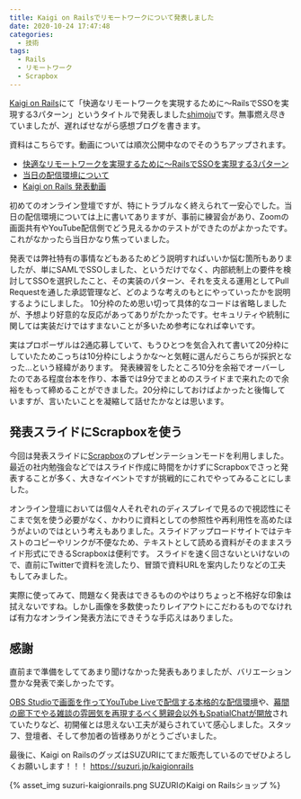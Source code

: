 ```yaml
---
title: Kaigi on Railsでリモートワークについて発表しました
date: 2020-10-24 17:47:48
categories:
  - 技術
tags:
  - Rails
  - リモートワーク
  - Scrapbox
---
```


[Kaigi on Rails](https://kaigionrails.org/)にて「快適なリモートワークを実現するために〜RailsでSSOを実現する3パターン」というタイトルで発表しました[shimoju](https://twitter.com/shimoju_)です。無事燃え尽きていましたが、遅ればせながら感想ブログを書きます。

資料はこちらです。動画については順次公開中なのでそのうちアップされます。

- [快適なリモートワークを実現するために〜RailsでSSOを実現する3パターン](https://scrapbox.io/shimoju/快適なリモートワークを実現するために〜RailsでSSOを実現する3パターン)
- [当日の配信環境について](https://scrapbox.io/shimoju/Kaigi_on_Rails)
- [Kaigi on Rails 発表動画](https://www.youtube.com/channel/UCKD7032GuzUjDWEoZsfnwoA/videos)

初めてのオンライン登壇ですが、特にトラブルなく終えられて一安心でした。当日の配信環境については上に書いてありますが、事前に練習会があり、Zoomの画面共有やYouTube配信側でどう見えるかのテストができたのがよかったです。これがなかったら当日かなり焦っていました。

発表では弊社特有の事情などもあるためどう説明すればいいか悩む箇所もありましたが、単にSAMLでSSOしました、というだけでなく、内部統制上の要件を検討してSSOを選択したこと、その実装のパターン、それを支える運用としてPull Requestを通した承認管理など、どのような考えのもとにやっていったかを説明するようにしました。
10分枠のため思い切って具体的なコードは省略しましたが、予想より好意的な反応があってありがたかったです。セキュリティや統制に関しては実装だけではすまないことが多いため参考になれば幸いです。

実はプロポーザルは2通応募していて、もうひとつを気合入れて書いて20分枠にしていたためこっちは10分枠にしようかな〜と気軽に選んだらこちらが採択となった…という経緯があります。
発表練習をしたところ10分を余裕でオーバーしたのである程度台本を作り、本番では9分でまとめのスライドまで来れたので余裕をもって締めることができました。20分枠にしておけばよかったと後悔していますが、言いたいことを凝縮して話せたかなとは思います。

## 発表スライドにScrapboxを使う

今回は発表スライドに[Scrapbox](https://scrapbox.io/)のプレゼンテーションモードを利用しました。最近の社内勉強会などではスライド作成に時間をかけずにScrapboxでさっと発表することが多く、大きなイベントですが挑戦的にこれでやってみることにしました。

オンライン登壇においては個々人それぞれのディスプレイで見るので視認性にそこまで気を使う必要がなく、かわりに資料としての参照性や再利用性を高めたほうがよいのではという考えもありました。スライドアップロードサイトではテキストのコピーやリンクが不便なため、テキストとして読める資料がそのままスライド形式にできるScrapboxは便利です。
スライドを速く回さないといけないので、直前にTwitterで資料を流したり、冒頭で資料URLを案内したりなどの工夫もしてみました。

実際に使ってみて、問題なく発表はできるもののやはりちょっと不格好な印象は拭えないですね。しかし画像を多数使ったりレイアウトにこだわるものでなければ有力なオンライン発表方法にできそうな手応えはありました。

## 感謝

直前まで準備をしててあまり聞けなかった発表もありましたが、バリエーション豊かな発表で楽しかったです。

[OBS Studioで画面を作ってYouTube Liveで配信する本格的な配信環境](https://blog.unasuke.com/2020/kaigionrails-backstage/)や、[幕間の廊下でやる雑談の雰囲気を再現するべく懇親会以外もSpatialChatが開放](https://okuramasafumi.hatenablog.jp/entry/2020/10/07/212138)されていたりなど、初開催とは思えない工夫が凝らされていて感心しました。スタッフ、登壇者、そして参加者の皆様ありがとうございました。

最後に、Kaigi on RailsのグッズはSUZURIにてまだ販売しているのでぜひよろしくお願いします！！！
https://suzuri.jp/kaigionrails

{% asset_img suzuri-kaigionrails.png SUZURIのKaigi on Railsショップ %}
